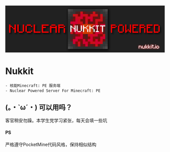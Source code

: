 ![nukkit](https://github.com/MagicDroidX/Nukkit/raw/master/images/banner.png) 
# Nukkit
	- 核能Minecraft: PE 服务端  
	- Nuclear Powered Server For Minecraft: PE
## (。・`ω´・) 可以用吗？
客官稍安勿躁。本学生党学习紧张，每天会填一些坑
#### PS
严格遵守PocketMine代码风格，保持相似结构
